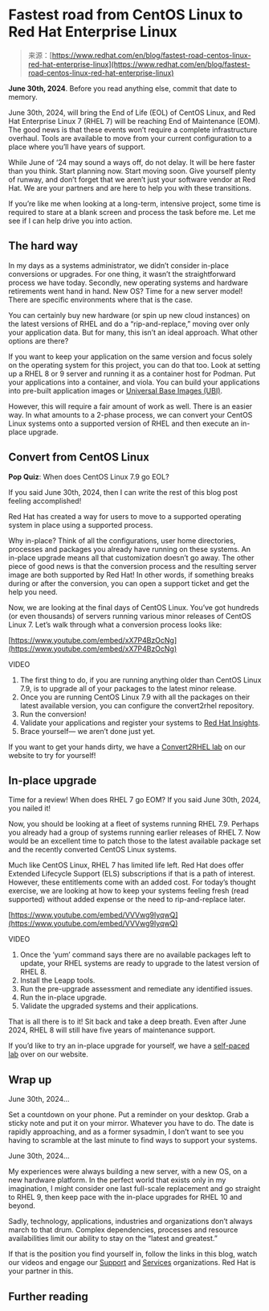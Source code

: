 <!--yml
category: 未分类
date: 2024-05-27 14:31:49
-->

# Fastest road from CentOS Linux to Red Hat Enterprise Linux

> 来源：[https://www.redhat.com/en/blog/fastest-road-centos-linux-red-hat-enterprise-linux](https://www.redhat.com/en/blog/fastest-road-centos-linux-red-hat-enterprise-linux)

**June 30th, 2024**. Before you read anything else, commit that date to memory.

June 30th, 2024, will bring the End of Life (EOL) of CentOS Linux, and Red Hat Enterprise Linux 7 (RHEL 7) will be reaching End of Maintenance (EOM). The good news is that these events won’t require a complete infrastructure overhaul. Tools are available to move from your current configuration to a place where you’ll have years of support.

While June of ‘24 may sound a ways off, do not delay. It will be here faster than you think. Start planning now. Start moving soon. Give yourself plenty of runway, and don’t forget that we aren’t just your software vendor at Red Hat. We are your partners and are here to help you with these transitions.

If you’re like me when looking at a long-term, intensive project, some time is required to stare at a blank screen and process the task before me. Let me see if I can help drive you into action.

## The hard way

In my days as a systems administrator, we didn’t consider in-place conversions or upgrades. For one thing, it wasn’t the straightforward process we have today. Secondly, new operating systems and hardware retirements went hand in hand. New OS? Time for a new server model! There are specific environments where that is the case. 

You can certainly buy new hardware (or spin up new cloud instances) on the latest versions of RHEL and do a “rip-and-replace,” moving over only your application data. But for many, this isn’t an ideal approach. What other options are there?

If you want to keep your application on the same version and focus solely on the operating system for this project, you can do that too. Look at setting up a RHEL 8 or 9 server and running it as a container host for Podman. Put your applications into a container, and viola. You can build your applications into pre-built application images or [Universal Base Images (UBI)](https://catalog.redhat.com/software/containers/search?vendor_name=Red%20Hat&p=1&q=UBI).

However, this will require a fair amount of work as well. There is an easier way. In what amounts to a 2-phase process, we can convert your CentOS Linux systems onto a supported version of RHEL and then execute an in-place upgrade. 

## Convert from CentOS Linux

**Pop Quiz**: When does CentOS Linux 7.9 go EOL?

If you said June 30th, 2024, then I can write the rest of this blog post feeling accomplished! 

Red Hat has created a way for users to move to a supported operating system in place using a supported process.

Why in-place? Think of all the configurations, user home directories, processes and packages you already have running on these systems. An in-place upgrade means all that customization doesn’t go away. The other piece of good news is that the conversion process and the resulting server image are both supported by Red Hat! In other words, if something breaks during or after the conversion, you can open a support ticket and get the help you need.

Now, we are looking at the final days of CentOS Linux. You’ve got hundreds (or even thousands) of servers running various minor releases of CentOS Linux 7\. Let’s walk through what a conversion process looks like:

[https://www.youtube.com/embed/xX7P4BzOcNg](https://www.youtube.com/embed/xX7P4BzOcNg)

VIDEO

1.  The first thing to do, if you are running anything older than CentOS Linux 7.9, is to upgrade all of your packages to the latest minor release. 
2.  Once you are running CentOS Linux 7.9 with all the packages on their latest available version, you can configure the convert2rhel repository.
3.  Run the conversion!
4.  Validate your applications and register your systems to [Red Hat Insights](/en/technologies/management/insights).
5.  Brace yourself— we aren’t done just yet.

If you want to get your hands dirty, we have a [Convert2RHEL lab](/en/interactive-labs/migrate-red-hat-enterprise-linux-centos-linux) on our website to try for yourself!

## In-place upgrade

Time for a review! When does RHEL 7 go EOM? If you said June 30th, 2024, you nailed it!

Now, you should be looking at a fleet of systems running RHEL 7.9\. Perhaps you already had a group of systems running earlier releases of RHEL 7\. Now would be an excellent time to patch those to the latest available package set and the recently converted CentOS Linux systems. 

Much like CentOS Linux, RHEL 7 has limited life left. Red Hat does offer Extended Lifecycle Support (ELS) subscriptions if that is a path of interest. However, these entitlements come with an added cost. For today’s thought exercise, we are looking at how to keep your systems feeling fresh (read supported) without added expense or the need to rip-and-replace later.

[https://www.youtube.com/embed/VVVwg9IyqwQ](https://www.youtube.com/embed/VVVwg9IyqwQ)

VIDEO

1.  Once the ‘yum’ command says there are no available packages left to update, your RHEL systems are ready to upgrade to the latest version of RHEL 8.
2.  Install the Leapp tools.
3.  Run the pre-upgrade assessment and remediate any identified issues.
4.  Run the in-place upgrade.
5.  Validate the upgraded systems and their applications.

That is all there is to it! Sit back and take a deep breath. Even after June 2024, RHEL 8 will still have five years of maintenance support. 

If you’d like to try an in-place upgrade for yourself, we have a [self-paced lab](/en/interactive-labs/perform-in-place-upgrade-with-leapp) over on our website.

## Wrap up

June 30th, 2024…

Set a countdown on your phone. Put a reminder on your desktop. Grab a sticky note and put it on your mirror. Whatever you have to do. The date is rapidly approaching, and as a former sysadmin, I don’t want to see you having to scramble at the last minute to find ways to support your systems.

June 30th, 2024…

My experiences were always building a new server, with a new OS, on a new hardware platform. In the perfect world that exists only in my imagination, I might consider one last full-scale replacement and go straight to RHEL 9, then keep pace with the in-place upgrades for RHEL 10 and beyond.

Sadly, technology, applications, industries and organizations don’t always march to that drum. Complex dependencies, processes and resource availabilities limit our ability to stay on the “latest and greatest.”

If that is the position you find yourself in, follow the links in this blog, watch our videos and engage our [Support](https://access.redhat.com/) and [Services](/en/services/consulting) organizations. Red Hat is your partner in this.

## Further reading